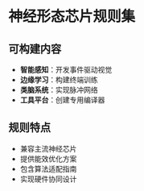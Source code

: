 # 神经形态芯片规则集

## 可构建内容

* **智能感知**：开发事件驱动视觉
* **边缘学习**：构建终端训练
* **类脑系统**：实现脉冲网络
* **工具平台**：创建专用编译器

## 规则特点

- 兼容主流神经芯片
- 提供能效优化方案
- 包含算法适配指南
- 实现硬件协同设计
